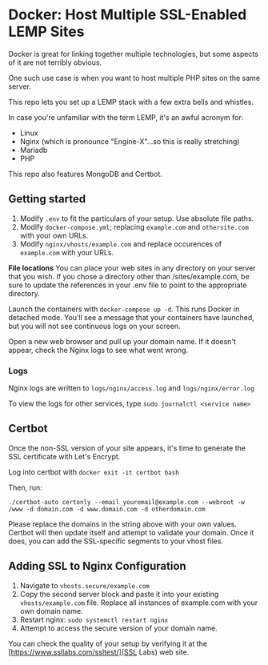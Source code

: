# Docker: Host Multiple SSL-Enabled LEMP Sites

Docker is great for linking together multiple technologies, but some aspects of it are not terribly obvious.

One such use case is when you want to host multiple PHP sites on the same server.

This repo lets you set up a LEMP stack with a few extra bells and whistles.

In case you're unfamiliar with the term LEMP, it's an awful acronym for:

* Linux
* Nginx (which is pronounce "Engine-X"...so this is really stretching)
* Mariadb
* PHP

This repo also features MongoDB and Certbot.

## Getting started
1. Modify `.env` to fit the particulars of your setup. Use absolute file paths.
2. Modify `docker-compose.yml`; replacing `example.com` and `othersite.com` with your own URLs.
3. Modify `nginx/vhosts/example.com` and replace occurences of `example.com` with your URLs.

**File locations**
You can place your web sites in any directory on your server that you wish. If you chose a directory other than /sites/example.com, be sure to update the references in your .env file to point to the appropriate directory.

Launch the containers with `docker-compose up -d`. This runs Docker in detached mode. You'll see a message that your containers have launched, but you will not see continuous logs on your screen.

Open a new web browser and pull up your domain name. If it doesn't appear, check the Nginx logs to see what went wrong.

### Logs
Nginx logs are written to `logs/nginx/access.log` and `logs/nginx/error.log`

To view the logs for other services, type `sudo journalctl <service name>`

## Certbot
Once the non-SSL version of your site appears, it's time to generate the SSL certificate with Let's Encrypt.

Log into certbot with `docker exit -it certbot bash`

Then, run:

`./certbot-auto certonly --email youremail@example.com --webroot -w /www -d domain.com -d www.domain.com -d otherdomain.com`

Please replace the domains in the string above with your own values. Certbot will then update itself and attempt to validate your domain. Once it does, you can add the SSL-specific segments to your vhost files.

## Adding SSL to Nginx Configuration

1. Navigate to `vhosts.secure/example.com`
2. Copy the second server block and paste it into your existing `vhosts/example.com` file. Replace all instances of example.com with your own domain name.
3. Restart nginx: `sudo systemctl restart nginx`
4. Attempt to access the secure version of your domain name.

You can check the quality of your setup by verifying it at the [https://www.ssllabs.com/ssltest/](SSL Labs) web site.